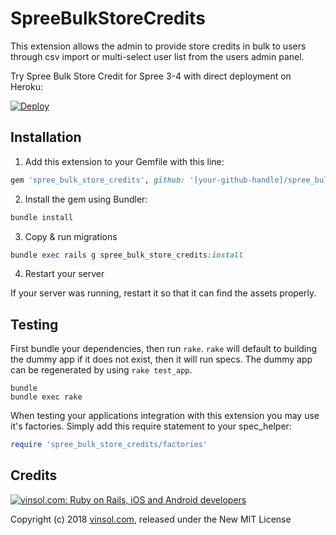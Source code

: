 SpreeBulkStoreCredits
=====================

This extension allows the admin to provide store credits in bulk to users through csv import or multi-select user list from the users admin panel.

Try Spree Bulk Store Credit for Spree 3-4 with direct deployment on Heroku:

[![Deploy](https://www.herokucdn.com/deploy/button.svg)](https://heroku.com/deploy?template=https://github.com/himanshumishra31/teststorecredits)

## Installation

1. Add this extension to your Gemfile with this line:
  ```ruby
  gem 'spree_bulk_store_credits', github: '[your-github-handle]/spree_bulk_store_credits'
  ```

2. Install the gem using Bundler:
  ```ruby
  bundle install
  ```

3. Copy & run migrations
  ```ruby
  bundle exec rails g spree_bulk_store_credits:install
  ```

4. Restart your server

  If your server was running, restart it so that it can find the assets properly.

## Testing

First bundle your dependencies, then run `rake`. `rake` will default to building the dummy app if it does not exist, then it will run specs. The dummy app can be regenerated by using `rake test_app`.

```shell
bundle
bundle exec rake
```

When testing your applications integration with this extension you may use it's factories.
Simply add this require statement to your spec_helper:

```ruby
require 'spree_bulk_store_credits/factories'
```


## Credits

[![vinsol.com: Ruby on Rails, iOS and Android developers](http://vinsol.com/vin_logo.png "Ruby on Rails, iOS and Android developers")](http://vinsol.com)

Copyright (c) 2018 [vinsol.com](http://vinsol.com "Ruby on Rails, iOS and Android developers"), released under the New MIT License
